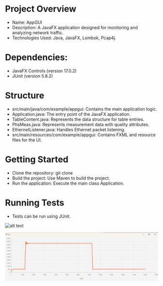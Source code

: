 # Project Overview
- Name: AppGUI
- Description: A JavaFX application designed for monitoring and analyzing network traffic.
- Technologies Used: Java, JavaFX, Lombok, Pcap4j.
# Dependencies:
- JavaFX Controls (version 17.0.2)
- JUnit (version 5.8.2)
# Structure
- src/main/java/com/example/appgui: Contains the main application logic.
- Application.java: The entry point of the JavaFX application.
- TableContent.java: Represents the data structure for table entries.
- PhsMeas.java: Represents measurement data with quality attributes.
- EthernetListener.java: Handles Ethernet packet listening.
- src/main/resources/com/example/appgui: Contains FXML and resource files for the UI.
# Getting Started
- Clone the repository: git clone <repository-url>
- Build the project: Use Maven to build the project.
- Run the application: Execute the main class Application.
# Running Tests
- Tests can be run using JUnit.

![alt text]([http://url/to/img.png](https://github.com/Surjib/AppGUI/blob/main/src/main/resources/com/example/appgui/Screenshot%202025-05-05%20105701.png))

![alt text](https://github.com/Surjib/AppGUI/blob/main/src/main/resources/com/example/appgui/Screenshot%202025-05-05%20105757.png)
